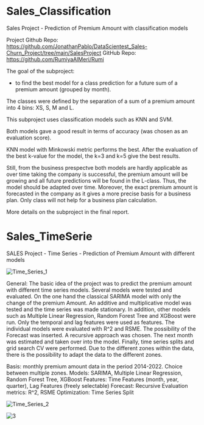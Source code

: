 # Sales_Classification

Sales Project - Prediction of Premium Amount with classification models

Project Github Repo: https://github.com/JonathanPablo/DataScientest_Sales-Churn_Project/tree/main/SalesProject
GitHub Repo: https://github.com/RumiyaAlMeri/Rumi

The goal of the subproject: 
- to find the best model for a class prediction for a future sum of a premium amount (grouped by month).

The classes were defined by the separation of a sum of a premium amount into 4 bins: XS, S, M and L. 

This subproject uses classification models such as KNN and SVM.

Both models gave a good result in terms of accuracy (was chosen as an evaluation score). 

KNN model with Minkowski metric performs the best. After the evaluation of the best k-value for the model, the k=3 and k=5 give the best results.

Still, from the business prespectve both models are hardly applicable as over time taking the company is successful, the premium amount will be growing and all future predictions will be found in the L-class.
Thus, the model should be adapted over time.
Moreover, the exact premium amount is forecasted in the company as it gives a more precise basis for a business plan. Only class will not help for a business plan calculation.

More details on the subproject in the final report. 

# Sales_TimeSerie

SALES Project - Time Series - Prediction of Premium Amount with different models

![Time_Series_1](https://github.com/tis294/Sales_TimeSeries/assets/125119694/1d71e7a1-ef6d-42db-b82d-0b25f4dc06b4)




General: 
The basic idea of the project was to predict the premium amount with different time series models. Several models were tested and evaluated.  On the one hand the classical SARIMA model with only the change of the premium Amount. An additive and multiplicative model was tested and the time series was made stationary. In addition, other models such as Multiple Linear Regression, Random Forest Tree and XGBoost were run. Only the temporal and lag features were used as features. The individual models were evaluated with R^2 and RSME. The possibility of the Forecast was inserted. A recursive approach was chosen. The next month was estimated and taken over into the model. Finally, time series splits and grid search CV were performed. Due to the different zones within the data, there is the possibility to adapt the data to the different zones. 

Basis: monthly premium amount data in the period 2014-2022. 
Choice between multiple zones.
Models: SARIMA, Multiple Linear Regression, Random Forest Tree, XGBoost
Features: Time Features (month, year, quarter), Lag Features (freely selectable)
Forecast: Recursive
Evaluation metrics: R^2, RSME
Optimization: Time Series Split

![Time_Series_2](https://github.com/tis294/Sales_TimeSeries/assets/125119694/05e68e9b-2711-4bdd-a77b-e6d694c076c9)




![3](https://github.com/tis294/Sales_TimeSeries/assets/125119694/51555914-c054-4708-83b8-946594e7398d)






